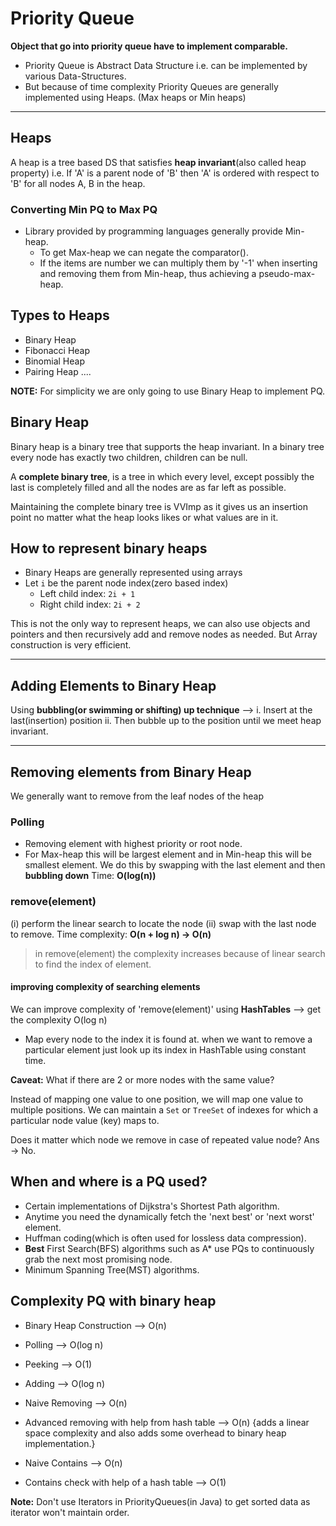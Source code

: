# Priority Queue

**Object that go into priority queue have to implement comparable.**

* Priority Queue is Abstract Data Structure i.e. can be implemented by various Data-Structures.
* But because of time complexity Priority Queues are generally implemented using Heaps. (Max heaps or Min heaps)

---

## Heaps

A heap is a tree based DS that satisfies **heap invariant**(also called heap property) i.e. If 'A' is a parent node of 'B' then 'A' is ordered with respect to 'B' for all nodes A, B in the heap.

### Converting Min PQ to Max PQ

* Library provided by programming languages generally provide Min-heap.
  * To get Max-heap we can negate the comparator().
  * If the items are number we can multiply them by '-1' when inserting and removing them from Min-heap, thus achieving a pseudo-max-heap.

## Types to Heaps

* Binary Heap
* Fibonacci Heap
* Binomial Heap
* Pairing Heap
 ....

**NOTE:** For simplicity we are only going to use Binary Heap to implement PQ.

## Binary Heap

Binary heap is a binary tree that supports the heap invariant. In a binary tree every node has exactly two children, children can be null.

A **complete binary tree**, is a tree in which every level, except possibly the last is completely filled and all the nodes are as far left as possible.

Maintaining the complete binary tree is VVImp as it gives us an insertion point no matter what the heap looks likes or what values are in it.

## How to represent binary heaps

* Binary Heaps are generally represented using arrays
* Let `i` be the parent node index(zero based index)
  * Left child index:  `2i + 1`
  * Right child index: `2i + 2`

This is not the only way to represent heaps, we can also use objects and pointers and then recursively add and remove nodes as needed. But Array construction is very efficient.

---

## Adding Elements to Binary Heap

Using **bubbling(or swimming or shifting) up technique** -->
  i. Insert at the last(insertion) position
  ii. Then bubble up to the position until we meet heap invariant.

---

## Removing elements from Binary Heap

We generally want to remove from the leaf nodes of the heap

### Polling

* Removing element with highest priority or root node.
* For Max-heap this will be largest element and in Min-heap this will be smallest element.
We do this by swapping with the last element and then **bubbling down**
Time: **O(log(n))**

### remove(element)

(i) perform the linear search to locate the node
(ii) swap with the last node to remove.
Time complexity: **O(n + log n) -> O(n)**

> in remove(element) the complexity increases because of linear search to find the index of element.

#### improving complexity of searching elements

We can improve complexity of 'remove(element)' using **HashTables** --> get the complexity O(log n)

* Map every node to the index it is found at. when we want to remove a particular element just look up its index in HashTable using constant time.

**Caveat:** What if there are 2 or more nodes with the same value?

Instead of mapping one value to one position, we will map one value to multiple positions. We can maintain a `Set` or `TreeSet` of indexes for which a particular node value (key) maps to.

Does it matter which node we remove in case of repeated value node?
Ans -> No.

## When and where is a PQ used?

* Certain implementations of Dijkstra's Shortest Path algorithm.
* Anytime you need the dynamically fetch the 'next best' or 'next worst' element.
* Huffman coding(which is often used for lossless data compression).
* **Best** First Search(BFS) algorithms such as A* use PQs to continuously grab the next most promising node.
* Minimum Spanning Tree(MST) algorithms.

## Complexity PQ with binary heap

* Binary Heap Construction   --> O(n)
* Polling                    --> O(log n)
* Peeking                    --> O(1)
* Adding                     --> O(log n)

* Naive Removing                              --> O(n)
* Advanced removing with help from hash table --> O(n) {adds a linear space complexity and also adds some overhead to binary heap implementation.}
* Naive Contains                              --> O(n)
* Contains check with help of a hash table    --> O(1)

**Note:** Don't use Iterators in PriorityQueues(in Java) to get sorted data as iterator won't maintain order.
